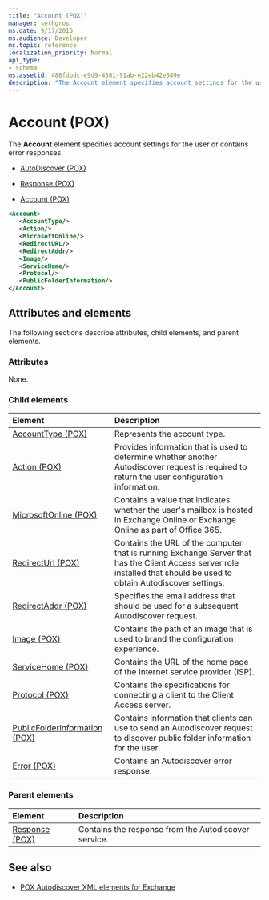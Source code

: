 ```yaml
---
title: "Account (POX)"
manager: sethgros
ms.date: 9/17/2015
ms.audience: Developer
ms.topic: reference
localization_priority: Normal
api_type:
- schema
ms.assetid: 488fdbdc-e9d9-4301-91ab-e22eb42e549e
description: "The Account element specifies account settings for the user or contains error responses."
---
```


# Account (POX)

The **Account** element specifies account settings for the user or contains error responses. 
  
- [AutoDiscover (POX)](autodiscover-pox.md)
  
- [Response (POX)](response-pox.md)
  
- [Account (POX)](account-pox.md)
  
```XML
<Account>
   <AccountType/>
   <Action/>
   <MicrosoftOnline/>
   <RedirectURL/>
   <RedirectAddr/>
   <Image/>
   <ServiceHome/>
   <Protocol/>
   <PublicFolderInformation/>
</Account>
```

## Attributes and elements

The following sections describe attributes, child elements, and parent elements.
  
### Attributes

None.
  
### Child elements

|**Element**|**Description**|
|:-----|:-----|
|[AccountType (POX)](accounttype-pox.md) <br/> |Represents the account type.  <br/> |
|[Action (POX)](action-pox.md) <br/> |Provides information that is used to determine whether another Autodiscover request is required to return the user configuration information.  <br/> |
|[MicrosoftOnline (POX)](microsoftonline-pox.md) <br/> |Contains a value that indicates whether the user's mailbox is hosted in Exchange Online or Exchange Online as part of Office 365.  <br/> |
|[RedirectUrl (POX)](redirecturl-pox.md) <br/> |Contains the URL of the computer that is running Exchange Server that has the Client Access server role installed that should be used to obtain Autodiscover settings.  <br/> |
|[RedirectAddr (POX)](redirectaddr-pox.md) <br/> |Specifies the email address that should be used for a subsequent Autodiscover request.  <br/> |
|[Image (POX)](image-pox.md) <br/> |Contains the path of an image that is used to brand the configuration experience.  <br/> |
|[ServiceHome (POX)](servicehome-pox.md) <br/> |Contains the URL of the home page of the Internet service provider (ISP).  <br/> |
|[Protocol (POX)](protocol-pox.md) <br/> |Contains the specifications for connecting a client to the Client Access server.  <br/> |
|[PublicFolderInformation (POX)](publicfolderinformation-pox.md) <br/> |Contains information that clients can use to send an Autodiscover request to discover public folder information for the user.  <br/> |
|[Error (POX)](error-pox.md) <br/> |Contains an Autodiscover error response.  <br/> |
   
### Parent elements

|**Element**|**Description**|
|:-----|:-----|
|[Response (POX)](response-pox.md) <br/> |Contains the response from the Autodiscover service.  <br/> |
   
## See also

- [POX Autodiscover XML elements for Exchange](pox-autodiscover-xml-elements-for-exchange.md)

